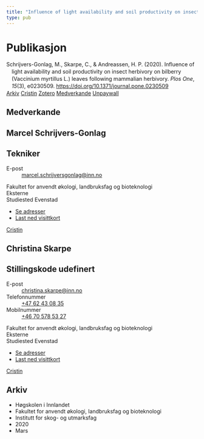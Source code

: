 ```yaml
---
title: "Influence of light availability and soil productivity on insect herbivory on bilberry (Vaccinium myrtillus L.) leaves following mammalian herbivory"
type: pub
---
```

<h1>Publikasjon</h1>
<article id="csl-bib-container-3CL872IZ" class="csl-bib-container">
  <div class="csl-bib-body" style="line-height: 1.35; padding-left: 1em; text-indent:-1em;">
  <div class="csl-entry">Schrijvers-Gonlag, M., Skarpe, C., &amp; Andreassen, H. P. (2020). Influence of light availability and soil productivity on insect herbivory on bilberry (Vaccinium myrtillus&#xA0;L.) leaves following mammalian herbivory. <i>Plos One</i>, <i>15</i>(3), e0230509. <a href="https://doi.org/10.1371/journal.pone.0230509">https://doi.org/10.1371/journal.pone.0230509</a></div>
</div>
  <div class="csl-bib-buttons">
    <a href="#taxonomy-article-3CL872IZ" class="csl-bib-button">Arkiv</a>
    <a href="https://app.cristin.no/results/show.jsf?id=1804094" alt="Cristin URL" class="csl-bib-button">Cristin</a>
    <a href="http://zotero.org/groups/5022929/items/3CL872IZ" alt="Zotero URL" class="csl-bib-button">Zotero</a>
    <a href="#contributors-article-3CL872IZ" class="csl-bib-button">Medverkande</a>
    <a href="https://journals.plos.org/plosone/article/file?id=10.1371/journal.pone.0230509&amp;type=printable" class="csl-bib-button">Unpaywall</a>
  </div>
  <div id="csl-bib-meta-container-3CL872IZ"></div>
</article>
<div id="csl-bib-meta-3CL872IZ" class="csl-bib-meta">
  <article id="contributors-article-3CL872IZ" class="contributors-article">
    <h1>Medverkande</h1>
    <div class="personas">
<div class="vrtx-hinn-person-card">
<div class="photo">
<i class="lar la-user-circle missing-person"></i>
</div>
<div class="info">
<hgroup><h1>Marcel Schrijvers-Gonlag</h1>
<h2>Tekniker</h2>
</hgroup><dl>
<dt>E-post</dt>
<dd>
<a href="mailto:marcel.schrijversgonlag@inn.no">marcel.schrijversgonlag@inn.no</a>
</dd>
</dl>
<p>
Fakultet for anvendt økologi, landbruksfag og bioteknologi<br>
Eksterne<br>
Studiested Evenstad
</p>
<ul class="vrtx-hinn-links">
<li><a href="https://www.inn.no/finn-en-ansatt/marcel-schrijversgonlag.html#vrtx-hinn-addresses">Se adresser</a></li>
<li><a href="https://www.inn.no/finn-en-ansatt/marcel-schrijversgonlag.html?vrtx=vcf">Last ned visittkort</a></li>
</ul>
</div>
</div>
<a href="https://app.cristin.no/persons/show.jsf?id=515404" alt="Cristin URL" class="personas-cristin">Cristin</a>
</div> <div class="personas">
<div class="vrtx-hinn-person-card">
<div class="photo">
<i class="lar la-user-circle missing-person"></i>
</div>
<div class="info">
<hgroup><h1>Christina Skarpe</h1>
<h2>Stillingskode udefinert</h2>
</hgroup><dl>
<dt>E-post</dt>
<dd>
<a href="mailto:christina.skarpe@inn.no">christina.skarpe@inn.no</a>
</dd>
<dt>Telefonnummer</dt>
<dd><a href="tel:+4762430835">
+47 62 43 08 35
</a></dd>
<dt>Mobilnummer</dt>
<dd><a href="tel:+46705785327">
+46 70 578 53 27
</a></dd>
</dl>
<p>
Fakultet for anvendt økologi, landbruksfag og bioteknologi<br>
Eksterne<br>
Studiested Evenstad
</p>
<ul class="vrtx-hinn-links">
<li><a href="https://www.inn.no/finn-en-ansatt/christina-skarpe.html#vrtx-hinn-addresses">Se adresser</a></li>
<li><a href="https://www.inn.no/finn-en-ansatt/christina-skarpe.html?vrtx=vcf">Last ned visittkort</a></li>
</ul>
</div>
</div>
<a href="https://app.cristin.no/persons/show.jsf?id=328270" alt="Cristin URL" class="personas-cristin">Cristin</a>
</div>
  </article>
  <article id="taxonomy-article-3CL872IZ" class="taxonomy-article">
    <h1>Arkiv</h1>
    <ul>
      <li>Høgskolen i Innlandet</li>
      <li>Fakultet for anvendt økologi, landbruksfag og bioteknologi</li>
      <li>Institutt for skog- og utmarksfag</li>
      <li>2020</li>
      <li>Mars</li>
    </ul>
  </article>
</div>
